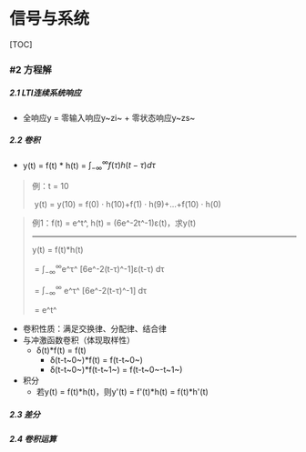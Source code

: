 # 信号与系统

[TOC]

### #2 方程解

##### 2.1 LTI连续系统响应

- 全响应y = 零输入响应y~zi~ + 零状态响应y~zs~

##### 2.2 卷积

- y(t) = f(t) * h(t) = $\int^∞_{-∞}f(τ)h(t-τ)dτ$

> 例：t = 10
>
> ​		y(t) = y(10) = f(0) · h(10)+f(1) · h(9)+...+f(10) · h(0)

> 例1：f(t) = e^t^, h(t) = (6e^-2t^-1)ε(t)，求y(t)
>
> ------
>
> y(t)  = f(t)*h(t)
>
> ​		= $\int^∞_{-∞}$e^τ^ [6e^-2(t-τ)^-1]ε(t-τ) dτ
>
> ​		= $\int^∞_{-∞}$ e^τ^ [6e^-2(t-τ)^-1] dτ
>
> ​		= e^t^

- 卷积性质：满足交换律、分配律、结合律
- 与冲激函数卷积（体现取样性）
  - δ(t)*f(t) = f(t)
    - δ(t-t~0~)*f(t) = f(t-t~0~)
    - δ(t-t~0~)*f(t-t~1~) = f(t-t~0~-t~1~)
- 积分
  - 若y(t) = f(t)*h(t)，则y'(t) = f'(t)\*h(t) = f(t)\*h'(t)

##### 2.3 差分

##### 2.4 卷积运算